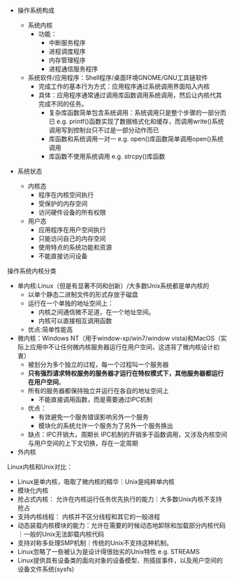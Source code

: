 
* 操作系统构成
    * 系统内核
        * 功能：
            * 中断服务程序
            * 进程调度程序
            * 内存管理程序
            * 进程通信服务程序
    * 系统软件/应用程序：Shell程序/桌面环境GNOME/GNU工具链软件
        * 完成工作的基本行为方式：应用程序通过系统调用界面陷入内核
        * 具体：应用程序通常通过调用库函数调用系统调用，然后让内核代其完成不同的任务。
            * 复杂库函数简单包含系统调用：系统调用只是整个步骤的一部分而已
            e.g. printf()函数实现了数据格式化和缓存，而调用write()系统调用写到控制台只不过是一部分动作而已
            * 库函数和系统调用一对一
            e.g. open()库函数简单调用open()系统调用
            * 库函数不使用系统调用
            e.g. strcpy()库函数

* 系统状态
    * 内核态
        * 程序在内核空间执行
        * 受保护的内存空间
        * 访问硬件设备的所有权限
    * 用户态
        * 应用程序在用户空间执行
        * 只能访问自己的内存空间
        * 使用特点的系统功能和资源
        * 不能直接访问设备


操作系统内核分类
* 单内核:Linux（但是有显著不同和创新）/大多数Unix系统都是单内核的
    * 以单个静态二进制文件的形式存放于磁盘
    * 运行在一个单独的地址空间上：
        * 内核之间通信微不足道，在一个地址空间。
        * 内核可以直接相互调用函数
    * 优点:简单性能高
* 微内核：Windows NT（用于window-xp/win7/window vista)和MacOS（实际上应用中不让任何微内核服务器运行在用户空间，这违背了微内核设计初衷）
    * 被划分为多个独立的过程，每一个过程叫一个服务器
    * **只有强烈请求特权服务的服务器才运行在特权模式下，其他服务器都运行在用户空间**。
    * 所有的服务器都保持独立并运行在各自的地址空间上
        * 不能直接调用函数，而是需要通过IPC机制
    * 优点：
        * 有效避免一个服务错误影响另外一个服务
        * 模块化的系统允许一个服务为了另外一个服务换出
    * 缺点：IPC开销大，周期长
    IPC机制的开销多于函数调用，又涉及内核空间与用户空间的上下文切换，存在一定周期
* 外内核

Linux内核和Unix对比：
* Linux是单内核，吸取了微内核的精华｜Unix是纯粹单内核
* 模块化内核
* 抢占式内核： 允许在内核运行任务优先执行的能力｜大多数Unix内核不支持抢占
* 支持内核线程： 内核并不区分线程和其它的一般进程
* 动态装载内核模块的能力：允许在需要的时候动态地卸除和加载部分内核代码｜一般的Unix无法卸载内核代码
* 支持对称多处理SMP机制｜传统的Unix不支持这种机制。
* Linux忽略了一些被认为是设计得很拙劣的Unix特性 e.g. STREAMS
* Linux提供具有设备类的面向对象的设备模型、热插拔事件，以及用户空间的设备文件系统(sysfs)

